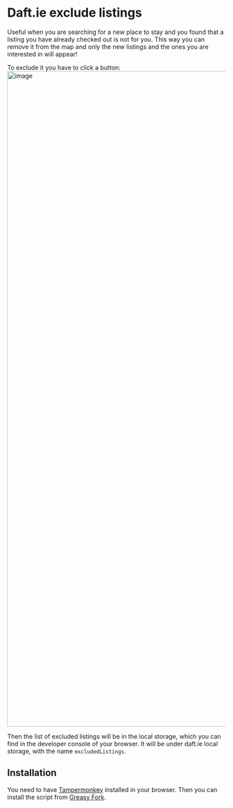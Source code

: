 # Daft.ie exclude listings

Useful when you are searching for a new place to stay and you found that a listing you have already checked out is not for you. This way you can remove it from the map and only the new listings and the ones you are interested in will appear!

To exclude it you have to click a button:
<img width="1512" alt="image" src="https://github.com/cad0p/daft-ie-exclude-listings/assets/14107574/54e378e4-0c59-4e3d-901f-c07239a5131b">

Then the list of excluded listings will be in the local storage, which you can find in the developer console of your browser.
It will be under daft.ie local storage, with the name `excludedListings`.

## Installation

You need to have [Tampermonkey](https://www.tampermonkey.net/) installed in your browser. Then you can install the script from [Greasy Fork](https://greasyfork.org/en/scripts/471198-daft-ie-exclude-listings).
